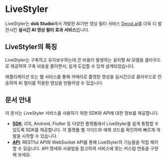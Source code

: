 # LiveStyler

LiveStyler는 **dob Studio**에서 개발한 AI기반 영상 필터 서비스 [Devut.ai](https://devutai.com)를 더욱 더 발전시킨 **실시간 AI 영상 필터 효과 서비스**입니다.

## LiveStyler의 특징

LiveStyler는 구축하고 유지보수하는데 큰 비용이 발생하는 설치형 AI 모델을 클라우드로 제공하여 구축 비용을 줄이면서, 쉽게 도입할 수 있게 설계되었습니다.

애플리케이션 또는 웹 서비스를 통해 카메라로 촬영한 영상을 실시간으로 클라우드로 전송하여 AI 필터를 적용한 영상을 만들어낼 수 있습니다.

## 문서 안내

이 문서는 LiveStyler 서비스를 사용하기 위한 SDK와 API에 대한 정보를 제공합니다.

*   [**SDK**](./sdk/overview.md): iOS, Android, Flutter 등 다양한 플랫폼에서 LiveStyler를 쉽게 통합할 수 있도록 SDK를 제공합니다. 각 플랫폼 별 가이드와 예제 코드를 확인하여 빠르게 개발을 시작할 수 있습니다.
*   [**API**](./api/overview.md): RESTful API와 WebSocket API를 통해 LiveStyler의 기능들을 직접 제어할 수 있습니다. API 명세와 사용법을 참고하여 서비스에 맞는 커스텀 연동을 구현해 보세요.